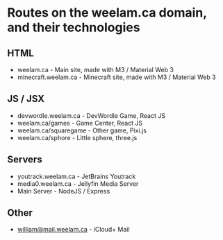 # Routes on the weelam.ca domain, and their technologies  

## HTML  
- weelam.ca - Main site, made with M3 / Material Web 3  
- minecraft.weelam.ca - Minecraft site, made with M3 / Material Web 3   
## JS / JSX  
- devwordle.weelam.ca - DevWordle Game, React JS  
- weelam.ca/games - Game Center, React JS  
- weelam.ca/squaregame - Other game, Pixi.js  
- weelam.ca/sphore - Little sphere, three.js  
## Servers  
- youtrack.weelam.ca - JetBrains Youtrack  
- media0.weelam.ca - Jellyfin Media Server  
- Main Server - NodeJS / Express  
## Other  
- william@mail.weelam.ca - iCloud+ Mail  
